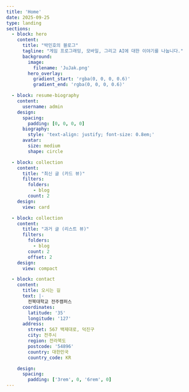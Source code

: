 ```yaml
---
title: 'Home'
date: 2025-09-25
type: landing
sections:
  - block: hero
    content:
      title: "박민호의 블로그"
      tagline: "게임 프로그래밍, 모바일, 그리고 AI에 대한 이야기를 나눕니다."
      background:
        image:
          filename: 'JuJak.png'
        hero_overlay:
          gradient_start: 'rgba(0, 0, 0, 0.6)'
          gradient_end: 'rgba(0, 0, 0, 0.6)'

  - block: resume-biography
    content:
      username: admin
    design:
      spacing:
        padding: [0, 0, 0, 0]
      biography:
        style: 'text-align: justify; font-size: 0.8em;'
      avatar:
        size: medium  
        shape: circle 

  - block: collection
    content:
      title: "최신 글 (카드 뷰)"
      filters:
        folders:
          - blog
        count: 2 
    design:
      view: card 

  - block: collection
    content:
      title: "과거 글 (리스트 뷰)"
      filters:
        folders:
          - blog
        count: 2 
        offset: 2
    design:
      view: compact 

  - block: contact
    content:
      title: 오시는 길
      text: |-
        전북대학교 전주캠퍼스
      coordinates:
        latitude: '35'
        longitude: '127'
      address:
        street: 567 백제대로, 덕진구
        city: 전주시
        region: 전라북도
        postcode: '54896'
        country: 대한민국
        country_code: KR

    design:
      spacing:
        padding: ['3rem', 0, '6rem', 0]
---
```

